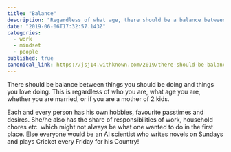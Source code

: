 ```yaml
---
title: "Balance"
description: "Regardless of what age, there should be a balance between the choices you make"
date: "2019-06-06T17:32:57.143Z"
categories:
  - work
  - mindset
  - people
published: true
canonical_link: https://jsj14.withknown.com/2019/there-should-be-balance-between-things-you
---
```

 There should be balance between things you should be doing and things you love doing. This is regardless of who you are, what age you are, whether you are married, or if you are a mother of 2 kids. 

 Each and every person has his own hobbies, favourite passtimes and desires. She/he also has the share of responsibilities of work, household chores etc. which might not always be what one wanted to do in the first place. Else everyone would be an AI scientist who writes novels on Sundays and plays Cricket every Friday for his Country!

